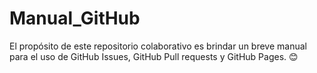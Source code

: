 # Manual_GitHub

El propósito de este repositorio colaborativo es brindar un breve manual para el uso de GitHub Issues, GitHub Pull requests y GitHub Pages. 😊
